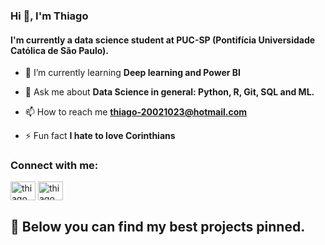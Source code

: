### Hi 👋, I'm Thiago
#### I'm currently a data science student at PUC-SP (Pontifícia Universidade Católica de São Paulo).

- 🌱 I’m currently learning **Deep learning and Power BI**

- 💬 Ask me about **Data Science in general: Python, R, Git, SQL and ML.**

- 📫 How to reach me **thiago-20021023@hotmail.com**

- ⚡ Fun fact **I hate to love Corinthians**

<h3 align="left">Connect with me:</h3>
<p align="left">
<a href="www.linkedin.com/in/thiago-carvalho-633099248/" target="blank"><img align="center" src="https://raw.githubusercontent.com/rahuldkjain/github-profile-readme-generator/master/src/images/icons/Social/linked-in-alt.svg" alt="thiago carvalho" height="30" width="40" /></a>
<a href="https://instagram.com/thiago_carvalho02_" target="blank"><img align="center" src="https://raw.githubusercontent.com/rahuldkjain/github-profile-readme-generator/master/src/images/icons/Social/instagram.svg" alt="thiago_carvalho02_" height="30" width="40" /></a>
</p>

<h2 align="left">
    🌱 Below you can find my best projects pinned.
</h2>
